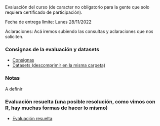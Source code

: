 Evaluación del curso (de caracter no obligatorio para la gente que solo requiera certificado de participación).

Fecha de entrega límite: Lunes 28/11/2022

Aclaraciones: Acá iremos subiendo las consultas y aclaraciones que nos soliciten.

### Consignas de la evaluación y datasets

* [Consignas](https://cursos-a2b2c.github.io/analisis_de_datos_con_r_noviembre_2022/evaluacion/evaluacion.R)  
* [Datasets (descomprimir en la misma carpeta)](https://cursos-a2b2c.github.io/analisis_de_datos_con_r_noviembre_2022/evaluacion/datasets.zip)  

### Notas

A definir

### Evaluación resuelta (una posible resolución, como vimos con R, hay muchas formas de hacer lo mismo)

* [Evaluación resuelta](https://cursos-a2b2c.github.io/analisis_de_datos_con_r_noviembre_2022/evaluacion/evaluacionResuelta.R)  
